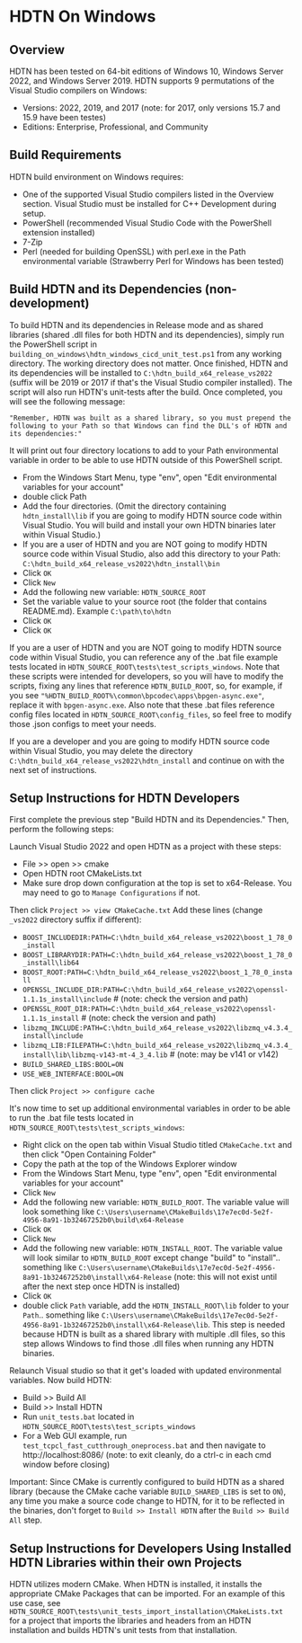HDTN On Windows
==================================

## Overview ##
 HDTN has been tested on 64-bit editions of Windows 10, Windows Server 2022, and Windows Server 2019.  HDTN supports 9 permutations of the Visual Studio compilers on Windows:
 * Versions: 2022, 2019, and 2017 (note: for 2017, only versions 15.7 and 15.9 have been testes)
 * Editions: Enterprise, Professional, and Community

## Build Requirements ##
HDTN build environment on Windows requires:
* One of the supported Visual Studio compilers listed in the Overview section.  Visual Studio must be installed for C++ Development during setup.
* PowerShell (recommended Visual Studio Code with the PowerShell extension installed)
* 7-Zip
* Perl (needed for building OpenSSL) with perl.exe in the Path environmental variable (Strawberry Perl for Windows has been tested)


## Build HDTN and its Dependencies (non-development) ##
To build HDTN and its dependencies in Release mode and as shared libraries (shared .dll files for both HDTN and its dependencies), simply run the PowerShell script in `building_on_windows\hdtn_windows_cicd_unit_test.ps1` from any working directory.  The working directory does not matter.  Once finished, HDTN and its dependencies will be installed to `C:\hdtn_build_x64_release_vs2022` (suffix will be 2019 or 2017 if that's the Visual Studio compiler installed).  The script will also run HDTN's unit-tests after the build.  Once completed, you will see the following message:

`"Remember, HDTN was built as a shared library, so you must prepend the following to your Path so that Windows can find the DLL's of HDTN and its dependencies:"`

It will print out four directory locations to add to your Path environmental variable in order to be able to use HDTN outside of this PowerShell script.
* From the Windows Start Menu, type "env", open "Edit environmental variables for your account"
* double click Path
* Add the four directories. (Omit the directory containing `hdtn_install\lib` if you are going to modify HDTN source code within Visual Studio.  You will build and install your own HDTN binaries later within Visual Studio.)
* If you are a user of HDTN and you are NOT going to modify HDTN source code within Visual Studio, also add this directory to your Path: `C:\hdtn_build_x64_release_vs2022\hdtn_install\bin`
* Click `OK`
* Click `New`
* Add the following new variable: `HDTN_SOURCE_ROOT`
* Set the variable value to your source root (the folder that contains README.md).  Example `C:\path\to\hdtn`
* Click `OK`
* Click `OK`

If you are a user of HDTN and you are NOT going to modify HDTN source code within Visual Studio, you can reference any of the .bat file example tests located in `HDTN_SOURCE_ROOT\tests\test_scripts_windows`.  Note that these scripts were intended for developers, so you will have to modify the scripts, fixing any lines that reference `HDTN_BUILD_ROOT`, so, for example, if you see `"%HDTN_BUILD_ROOT%\common\bpcodec\apps\bpgen-async.exe"`, replace it with `bpgen-async.exe`.  Also note that these .bat files reference config files located in `HDTN_SOURCE_ROOT\config_files`, so feel free to modify those .json configs to meet your needs.


If you are a developer and you are going to modify HDTN source code within Visual Studio, you may delete the directory `C:\hdtn_build_x64_release_vs2022\hdtn_install` and continue on with the next set of instructions.

## Setup Instructions for HDTN Developers ##
First complete the previous step "Build HDTN and its Dependencies."  Then, perform the following steps:

Launch Visual Studio 2022 and open HDTN as a project with these steps:
* File >> open >> cmake
* Open HDTN root CMakeLists.txt
* Make sure drop down configuration at the top is set to x64-Release.  You may need to go to `Manage Configurations` if not.

Then click `Project >> view CMakeCache.txt`
Add these lines (change `_vs2022` directory suffix if different):
* `BOOST_INCLUDEDIR:PATH=C:\hdtn_build_x64_release_vs2022\boost_1_78_0_install`
* `BOOST_LIBRARYDIR:PATH=C:\hdtn_build_x64_release_vs2022\boost_1_78_0_install\lib64`
* `BOOST_ROOT:PATH=C:\hdtn_build_x64_release_vs2022\boost_1_78_0_install`
* `OPENSSL_INCLUDE_DIR:PATH=C:\hdtn_build_x64_release_vs2022\openssl-1.1.1s_install\include` # (note: check the version and path)
* `OPENSSL_ROOT_DIR:PATH=C:\hdtn_build_x64_release_vs2022\openssl-1.1.1s_install` # (note: check the version and path)
* `libzmq_INCLUDE:PATH=C:\hdtn_build_x64_release_vs2022\libzmq_v4.3.4_install\include`
* `libzmq_LIB:FILEPATH=C:\hdtn_build_x64_release_vs2022\libzmq_v4.3.4_install\lib\libzmq-v143-mt-4_3_4.lib` # (note: may be v141 or v142)
* `BUILD_SHARED_LIBS:BOOL=ON`
* `USE_WEB_INTERFACE:BOOL=ON`

Then click `Project >> configure cache`

It's now time to set up additional environmental variables in order to be able to run the .bat file tests located in `HDTN_SOURCE_ROOT\tests\test_scripts_windows`:
* Right click on the open tab within Visual Studio titled `CMakeCache.txt` and then click "Open Containing Folder"
* Copy the path at the top of the Windows Explorer window
* From the Windows Start Menu, type "env", open "Edit environmental variables for your account"
* Click `New`
* Add the following new variable: `HDTN_BUILD_ROOT`.  The variable value will look something like `C:\Users\username\CMakeBuilds\17e7ec0d-5e2f-4956-8a91-1b32467252b0\build\x64-Release`
* Click `OK`
* Click `New`
* Add the following new variable: `HDTN_INSTALL_ROOT`.  The variable value will look similar to `HDTN_BUILD_ROOT` except change "build" to "install".. something like `C:\Users\username\CMakeBuilds\17e7ec0d-5e2f-4956-8a91-1b32467252b0\install\x64-Release` (note: this will not exist until after the next step once HDTN is installed)
* Click `OK`
* double click `Path` variable, add the `HDTN_INSTALL_ROOT\lib` folder to your `Path`.. something like `C:\Users\username\CMakeBuilds\17e7ec0d-5e2f-4956-8a91-1b32467252b0\install\x64-Release\lib`.  This step is needed because HDTN is built as a shared library with multiple .dll files, so this step allows Windows to find those .dll files when running any HDTN binaries.

Relaunch Visual studio so that it get's loaded with updated environmental variables.  Now build HDTN:
* Build >> Build All
* Build >> Install HDTN
* Run `unit_tests.bat` located in `HDTN_SOURCE_ROOT\tests\test_scripts_windows`
* For a Web GUI example, run `test_tcpcl_fast_cutthrough_oneprocess.bat` and then navigate to http://localhost:8086/ (note: to exit cleanly, do a ctrl-c in each cmd window before closing)

Important: Since CMake is currently configured to build HDTN as a shared library (because the CMake cache variable `BUILD_SHARED_LIBS` is set to `ON`), any time you make a source code change to HDTN, for it to be reflected in the binaries, don't forget to `Build >> Install HDTN` after the `Build >> Build All` step.

## Setup Instructions for Developers Using Installed HDTN Libraries within their own Projects ##
HDTN utilizes modern CMake.  When HDTN is installed, it installs the appropriate CMake Packages that can be imported.  For an example of this use case, see `HDTN_SOURCE_ROOT\tests\unit_tests_import_installation\CMakeLists.txt` for a project that imports the libraries and headers from an HDTN installation and builds HDTN's unit tests from that installation.
